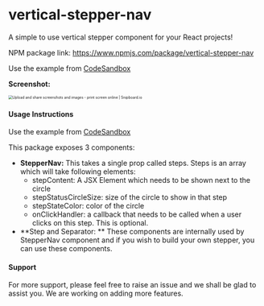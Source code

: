 # vertical-stepper-nav
A simple to use vertical stepper component for your React projects!

NPM package link:  https://www.npmjs.com/package/vertical-stepper-nav

Use the example from [CodeSandbox](https://codesandbox.io/s/recursing-morse-3h7oo?file=/src/App.tsx)

**Screenshot:**

<img src="https://snipboard.io/VEYnBt.jpg" alt="Upload and share screenshots and images - print screen online | Snipboard.io" style="zoom:50%;" />

#### Usage Instructions

Use the example from [CodeSandbox](https://codesandbox.io/s/recursing-morse-3h7oo?file=/src/App.tsx)

This package exposes 3 components:

* **StepperNav:** This takes a single prop called steps. Steps is an array which will take following elements:
  * stepContent: A JSX Element which needs to be shown next to the circle
  * stepStatusCircleSize: size of the circle to show in that step
  * stepStateColor: color of the circle 
  * onClickHandler: a callback that needs to be called when a user clicks on this step. This is optional.
* **Step and Separator: ** These components are internally used by StepperNav component and if you wish to build your own stepper, you can use these components.

#### Support

For more support, please feel free to raise an issue and we shall be glad to assist you. We are working on adding more features.

